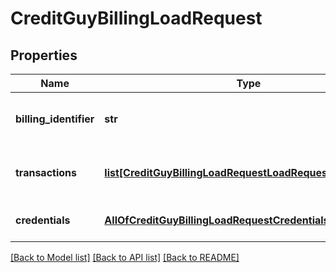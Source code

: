 # CreditGuyBillingLoadRequest

## Properties
Name | Type | Description | Notes
------------ | ------------- | ------------- | -------------
**billing_identifier** | **str** | Unique billing process identifier | 
**transactions** | [**list[CreditGuyBillingLoadRequestLoadRequestTransaction]**](CreditGuyBillingLoadRequestLoadRequestTransaction.md) | Billing transactions to be loaded. | 
**credentials** | [**AllOfCreditGuyBillingLoadRequestCredentials**](AllOfCreditGuyBillingLoadRequestCredentials.md) | Company API credentials | 

[[Back to Model list]](../README.md#documentation-for-models) [[Back to API list]](../README.md#documentation-for-api-endpoints) [[Back to README]](../README.md)

